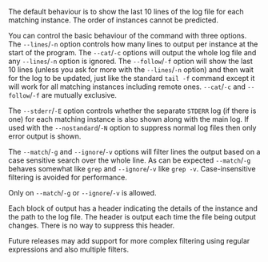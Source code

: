 The default behaviour is to show the last 10 lines of the log file for each matching instance. The order of instances cannot be predicted.

You can control the basic behaviour of the command with three options. The `--lines`/`-n` option controls how many lines to output per instance at the start of the program. The `--cat`/`-c` options will output the whole log file and any `--lines`/`-n` option is ignored. The `--follow`/`-f` option will show the last 10 lines (unless you ask for more with the `--lines`/`-n` option) and then wait for the log to be updated, just like the standard `tail -f` command except it will work for all matching instances including remote ones. `--cat`/`-c` and `--follow`/`-f` are mutually exclusive.

The `--stderr`/`-E` option controls whether the separate `STDERR` log (if there is one) for each matching instance is also shown along with the main log. If used with the `--nostandard`/`-N` option to suppress normal log files then only error output is shown.

The `--match`/`-g` and `--ignore`/`-v` options will filter lines the output based on a case sensitive search over the whole line. As can be expected `--match`/`-g` behaves somewhat like `grep` and `--ignore`/`-v` like `grep -v`. Case-insensitive filtering is avoided for performance.

Only on `--match`/`-g` or `--ignore`/`-v` is allowed.

Each block of output has a header indicating the details of the instance and the path to the log file. The header is output each time the file being output changes. There is no way to suppress this header.

Future releases may add support for more complex filtering using regular expressions and also multiple filters.
